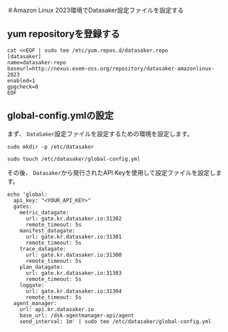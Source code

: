 ＃Amazon Linux 2023環境でDatasaker設定ファイルを設定する

## yum repositoryを登録する
```shell
cat <<EOF | sudo tee /etc/yum.repos.d/datasaker.repo
[datasaker]
name=datasaker-repo
baseurl=http://nexus.exem-oss.org/repository/datasaker-amazonlinux-2023
enabled=1
gpgcheck=0
EOF
```
## global-config.ymlの設定

まず、 `DataSaker`設定ファイルを設定するための環境を設定します。
```shell
sudo mkdir -p /etc/datasaker

sudo touch /etc/datasaker/global-config.yml
```
その後、 `Datasaker`から発行されたAPI Keyを使用して設定ファイルを設定します。
```shell
echo 'global:
  api_key: "<YOUR_API_KEY>"
  gates:
    metric_datagate:
      url: gate.kr.datasaker.io:31302
      remote_timeout: 5s
    manifest_datagate:
      url: gate.kr.datasaker.io:31301
      remote_timeout: 5s
    trace_datagate:
      url: gate.kr.datasaker.io:31300
      remote_timeout: 5s
    plan_datagate:
      url: gate.kr.datasaker.io:31303
      remote_timeout: 5s
    loggate:
      url: gate.kr.datasaker.io:31304
      remote_timeout: 5s
  agent_manager:
    url: api.kr.datasaker.io
    base_url: /dsk-agentmanager-api/agent
    send_interval: 1m' | sudo tee /etc/datasaker/global-config.yml
```
